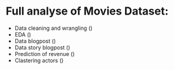 # Full analyse of Movies Dataset:

- Data cleaning and wrangling ()
- EDA ()
- Data blogpost ()
- Data story blogpost ()
- Prediction of revenue ()
- Clastering actors ()
